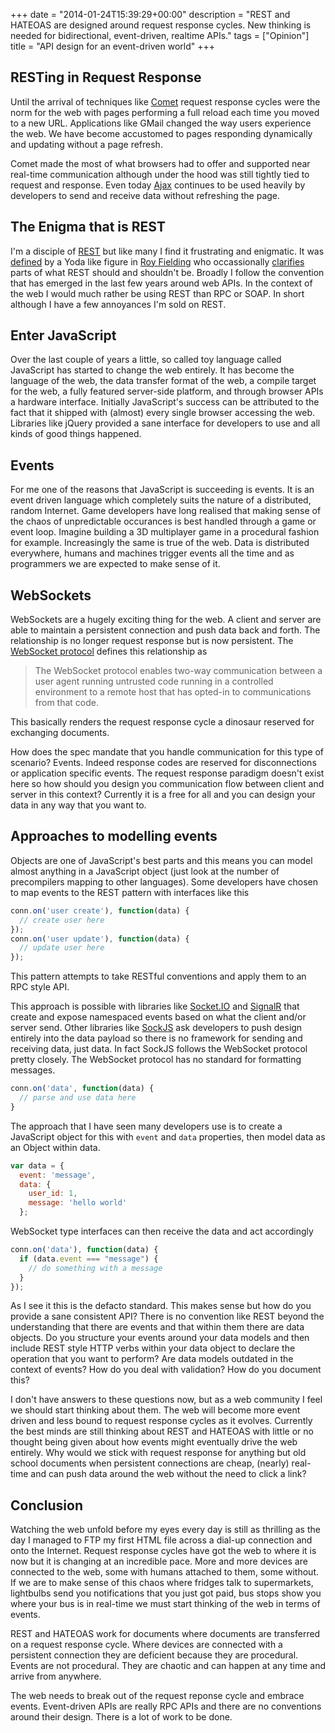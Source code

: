 +++
date = "2014-01-24T15:39:29+00:00"
description = "REST and HATEOAS are designed around request response cycles. New thinking is needed for bidirectional, event-driven, realtime APIs."
tags = ["Opinion"]
title = "API design for an event-driven world"
+++

## RESTing in Request Response

Until the arrival of techniques like [Comet][4] request response cycles were the
norm for the web with pages performing a full reload each time you moved to a
new URL. Applications like GMail changed the way users experience the web. We
have become accustomed to pages responding dynamically and updating without a
page refresh.

Comet made the most of what browsers had to offer and supported near real-time
communication although under the hood was still tightly tied to request and
response. Even today [Ajax][5] continues to be used heavily by developers to
send and receive data without refreshing the page.

## The Enigma that is REST

I'm a disciple of [REST][6] but like many I find it frustrating and enigmatic.
It was [defined][9] by a Yoda like figure in [Roy Fielding][8] who occassionally
[clarifies][10] parts of what REST should and shouldn't be. Broadly I follow the
convention that has emerged in the last few years around web APIs. In the
context of the web I would much rather be using REST than RPC or SOAP. In short
although I have a few annoyances I'm sold on REST.

## Enter JavaScript

Over the last couple of years a little, so called toy language called JavaScript
has started to change the web entirely. It has become the language of the web,
the data transfer format of the web, a compile target for the web, a fully
featured server-side platform, and through browser APIs a hardware interface.
Initially JavaScript's success can be attributed to the fact that it shipped
with (almost) every single browser accessing the web. Libraries like jQuery
provided a sane interface for developers to use and all kinds of good things
happened.

## Events

For me one of the reasons that JavaScript is succeeding is events. It is an
event driven language which completely suits the nature of a distributed, random
Internet. Game developers have long realised that making sense of the chaos of
unpredictable occurances is best handled through a game or event loop. Imagine
building a 3D multiplayer game in a procedural fashion for example. Increasingly
the same is true of the web. Data is distributed everywhere, humans and machines
trigger events all the time and as programmers we are expected to make sense of
it.

## WebSockets

WebSockets are a hugely exciting thing for the web. A client and server are able
to maintain a persistent connection and push data back and forth. The
relationship is no longer request response but is now persistent. The [WebSocket
protocol][7] defines this relationship as

> The WebSocket protocol enables two-way communication between a user agent
> running untrusted code running in a controlled environment to a remote host
> that has opted-in to communications from that code.

This basically renders the request response cycle a dinosaur reserved for
exchanging documents.

How does the spec mandate that you handle communication for this type of
scenario? Events. Indeed response codes are reserved for disconnections or
application specific events. The request response paradigm doesn't exist here so
how should you design you communication flow between client and server in this
context? Currently it is a free for all and you can design your data in any way
that you want to.

## Approaches to modelling events

Objects are one of JavaScript's best parts and this means you can model almost
anything in a JavaScript object (just look at the number of precompilers mapping
to other languages). Some developers have chosen to map events to the REST
pattern with interfaces like this

```javascript
conn.on('user create'), function(data) {
  // create user here
});
conn.on('user update'), function(data) {
  // update user here
});
```

This pattern attempts to take RESTful conventions and apply them to an RPC style
API.

This approach is possible with libraries like [Socket.IO][1] and [SignalR][2]
that create and expose namespaced events based on what the client and/or server
send. Other libraries like [SockJS][3] ask developers to push design entirely
into the data payload so there is no framework for sending and receiving data,
just data. In fact SockJS follows the WebSocket protocol pretty closely. The
WebSocket protocol has no standard for formatting messages.

```javascript
conn.on('data', function(data) {
  // parse and use data here
}
```

The approach that I have seen many developers use is to create a JavaScript
object for this with `event` and `data` properties, then model data as an Object
within data.

```javascript
var data = {
  event: 'message',
  data: {
    user_id: 1,
    message: 'hello world'
  };
```

WebSocket type interfaces can then receive the data and act accordingly

```javascript
conn.on('data'), function(data) {
  if (data.event === "message") {
    // do something with a message
  }
});
```

As I see it this is the defacto standard. This makes sense but how do you
provide a sane consistent API? There is no convention like REST beyond the
understanding that there are events and that within them there are data objects.
Do you structure your events around your data models and then include REST style
HTTP verbs within your data object to declare the operation that you want to
perform? Are data models outdated in the context of events? How do you deal with
validation? How do you document this?

I don't have answers to these questions now, but as a web community I feel we
should start thinking about them. The web will become more event driven and less
bound to request response cycles as it evolves. Currently the best minds are
still thinking about REST and HATEOAS with little or no thought being given
about how events might eventually drive the web entirely. Why would we stick
with request response for anything but old school documents when persistent
connections are cheap, (nearly) real-time and can push data around the web
without the need to click a link?

## Conclusion

Watching the web unfold before my eyes every day is still as thrilling as the
day I managed to FTP my first HTML file across a dial-up connection and onto the
Internet. Request response cycles have got the web to where it is now but it is
changing at an incredible pace. More and more devices are connected to the web,
some with humans attached to them, some without. If we are to make sense of this
chaos where fridges talk to supermarkets, lightbulbs send you notifications that
you just got paid, bus stops show you where your bus is in real-time we must
start thinking of the web in terms of events.

REST and HATEOAS work for documents where documents are transferred on a request
response cycle. Where devices are connected with a persistent connection they
are deficient because they are procedural. Events are not procedural. They are
chaotic and can happen at any time and arrive from anywhere.

The web needs to break out of the request reponse cycle and embrace events.
Event-driven APIs are really RPC APIs and there are no conventions around their
design. There is a lot of work to be done.

[1]: http://socket.io/
[2]: http://signalr.net/
[3]: https://github.com/sockjs
[4]: https://en.wikipedia.org/wiki/Comet_(programming)
[5]: https://en.wikipedia.org/wiki/Ajax_(programming)
[6]: https://en.wikipedia.org/wiki/REST
[7]: http://www.whatwg.org/specs/web-socket-protocol/
[8]: http://roy.gbiv.com/
[9]: http://www.ics.uci.edu/~fielding/pubs/dissertation/rest_arch_style.htm
[10]: http://roy.gbiv.com/untangled/2008/rest-apis-must-be-hypertext-driven
